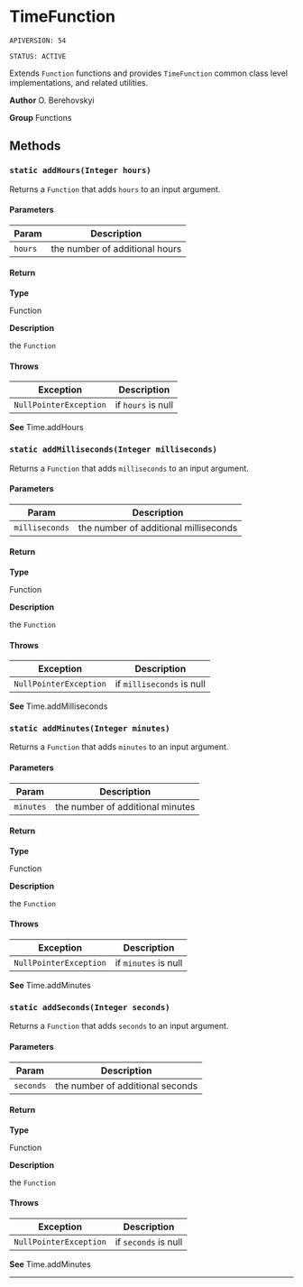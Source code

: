 # TimeFunction

`APIVERSION: 54`

`STATUS: ACTIVE`

Extends `Function` functions and provides `TimeFunction` common class level implementations, and related utilities.


**Author** O. Berehovskyi


**Group** Functions

## Methods
### `static addHours(Integer hours)`

Returns a `Function` that adds `hours` to an input argument.

#### Parameters
|Param|Description|
|---|---|
|`hours`|the number of additional hours|

#### Return

**Type**

Function

**Description**

the `Function`

#### Throws
|Exception|Description|
|---|---|
|`NullPointerException`|if `hours` is null|


**See** Time.addHours

### `static addMilliseconds(Integer milliseconds)`

Returns a `Function` that adds `milliseconds` to an input argument.

#### Parameters
|Param|Description|
|---|---|
|`milliseconds`|the number of additional milliseconds|

#### Return

**Type**

Function

**Description**

the `Function`

#### Throws
|Exception|Description|
|---|---|
|`NullPointerException`|if `milliseconds` is null|


**See** Time.addMilliseconds

### `static addMinutes(Integer minutes)`

Returns a `Function` that adds `minutes` to an input argument.

#### Parameters
|Param|Description|
|---|---|
|`minutes`|the number of additional minutes|

#### Return

**Type**

Function

**Description**

the `Function`

#### Throws
|Exception|Description|
|---|---|
|`NullPointerException`|if `minutes` is null|


**See** Time.addMinutes

### `static addSeconds(Integer seconds)`

Returns a `Function` that adds `seconds` to an input argument.

#### Parameters
|Param|Description|
|---|---|
|`seconds`|the number of additional seconds|

#### Return

**Type**

Function

**Description**

the `Function`

#### Throws
|Exception|Description|
|---|---|
|`NullPointerException`|if `seconds` is null|


**See** Time.addMinutes

---
